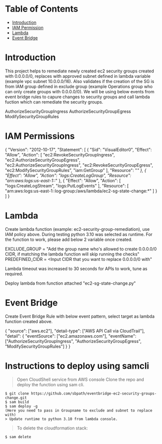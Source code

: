 # Table of Contents

- [Introduction](#introduction)
- [IAM Permission](#iam-permissions)
- [Lambda](#lambda)
- [Event Bridge](#event-bridge)

# Introduction
This project helps to remediate newly created ec2 security groups created with 0.0.0.0/0, replaces with approved subnet defined in lambda variable (example vpc subnet 10.0.0.0/16). Also validates if the creation of the SG is from IAM group defined in exclude group (example Operations group who can only create groups with 0.0.0.0/0).
We will be using below events from event bridge rules to capure changes to security groups and call lambda fuction which can remediate the security groups.

AuthorizeSecurityGroupIngress
AuthorizeSecurityGroupEgress
ModifySecurityGroupRules


# IAM Permissions
{
    "Version": "2012-10-17",
    "Statement": [
        {
            "Sid": "VisualEditor0",
            "Effect": "Allow",
            "Action": [
                "ec2:RevokeSecurityGroupIngress",
                "ec2:AuthorizeSecurityGroupEgress",
                "ec2:AuthorizeSecurityGroupIngress",
                "ec2:RevokeSecurityGroupEgress",
                "ec2:ModifySecurityGroupRules”,
		 "iam:GetGroup"
            ],
            "Resource": "*"
        },
        {
            "Effect": "Allow",
            "Action": "logs:CreateLogGroup",
            "Resource": "arn:aws:logs:us-east-1:<Account>:*"
        },
        {
            "Effect": "Allow",
            "Action": [
                "logs:CreateLogStream",
                "logs:PutLogEvents"
            ],
            "Resource": [
                "arn:aws:logs:us-east-1:<Account>:log-group:/aws/lambda/ec2-sg-state-change:*"
            ]
        }
    ]
}


# Lambda
Create lambda function (example: ec2-security-group-remediation), use IAM policy above. During testing python 3.10 was selected as runtime. For the function to work, please add below 2 variable once created.

EXCLUDE_GROUP = "Add the group name who's allowed to create 0.0.0.0/0 CIDR, if matching the lambda function will skip running the checks"
PREDEFINED_CIDR = <Input CIDR that you want to replace 0.0.0.0/0 with"

Lambda timeout was increased to 30 seconds for APIs to work, tune as required.

Deploy lambda from function attached "ec2-sg-state-change.py"

# Event Bridge

Create Event Bridge Rule with below event pattern, select target as lambda function created above.

{
  "source": ["aws.ec2"],
  "detail-type": ["AWS API Call via CloudTrail"],
  "detail": {
    "eventSource": ["ec2.amazonaws.com"],
    "eventName": ["AuthorizeSecurityGroupIngress", "AuthorizeSecurityGroupEgress", "ModifySecurityGroupRules"]
  }
}


# Instructions to deploy using samcli

> Open CloudShell service from AWS console
> Clone the repo and deploy the function using sam cli.
```
$ git clone https://github.com/sbpath/eventbridge-ec2-security-groups-change.git
$ sam build
$ sam deploy -g
(Here you need to pass in Groupname to exclude and subnet to replace with)
> Update runtime to python 3.10 from lambda console.
```

> To delete the cloudformation stack:
```
$ sam delete
```
 
